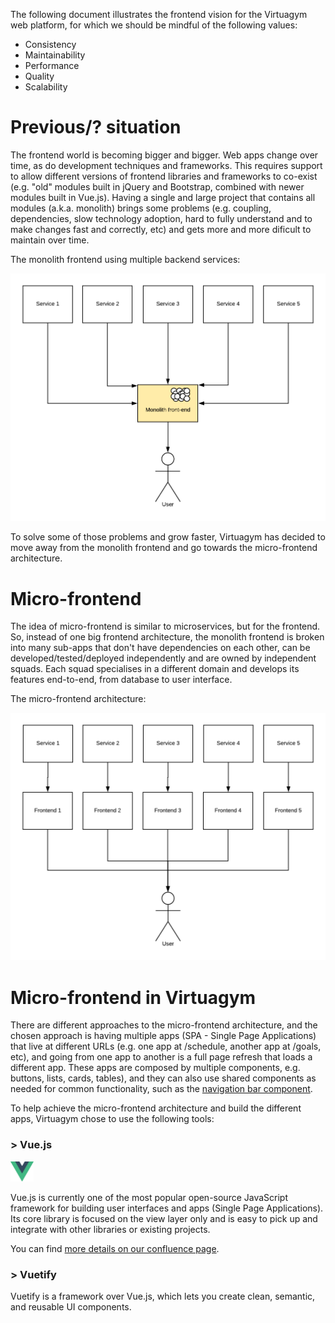 The following document illustrates the frontend vision for the Virtuagym web platform, for which we should be mindful of the following values:

- Consistency
- Maintainability
- Performance
- Quality
- Scalability

# Previous/? situation

The frontend world is becoming bigger and bigger. Web apps change over time, as do development techniques and frameworks. This requires support to allow different versions of frontend libraries and frameworks to co-exist (e.g. "old" modules built in jQuery and Bootstrap, combined with newer modules built in Vue.js). Having a single and large project that contains all modules (a.k.a. monolith) brings some problems (e.g. coupling, dependencies, slow technology adoption, hard to fully understand and to make changes fast and correctly, etc) and gets more and more dificult to maintain over time.

The monolith frontend using multiple backend services:

![Monolith frontend](https://raw.githubusercontent.com/AndersonMamede/temp-files/master/vision/monolith-front-end.png)

To solve some of those problems and grow faster, Virtuagym has decided to move away from the monolith frontend and go towards the micro-frontend architecture.

# Micro-frontend

The idea of micro-frontend is similar to microservices, but for the frontend. So, instead of one big frontend architecture, the monolith frontend is broken into many sub-apps that don't have dependencies on each other, can be developed/tested/deployed independently and are owned by independent squads. Each squad specialises in a different domain and develops its features end-to-end, from database to user interface.

The micro-frontend architecture:

![Micro-frontend](https://raw.githubusercontent.com/AndersonMamede/temp-files/master/vision/micro-frontend.png)

# Micro-frontend in Virtuagym

There are different approaches to the micro-frontend architecture, and the chosen approach is having multiple apps (SPA - Single Page Applications) that live at different URLs (e.g. one app at /schedule, another app at /goals, etc), and going from one app to another is a full page refresh that loads a different app. These apps are composed by multiple components, e.g. buttons, lists, cards, tables), and they can also use shared components as needed for common functionality, such as the [navigation bar component](https://git.digifit.in/frontend-developer/vue-package-navigation-bar).

To help achieve the micro-frontend architecture and build the different apps, Virtuagym chose to use the following tools:

### > Vue.js

<img src="https://raw.githubusercontent.com/AndersonMamede/temp-files/master/vision/vuejs.png" height="32"/>

Vue.js is currently one of the most popular open-source JavaScript framework for building user interfaces and apps (Single Page Applications). Its core library is focused on the view layer only and is easy to pick up and integrate with other libraries or existing projects.

You can find [more details on our confluence page](https://virtuagymdev.atlassian.net/wiki/spaces/DEVWIKI/pages/438632493/Intro+to+Vue.js).

### > Vuetify

Vuetify is a framework over Vue.js, which lets you create clean, semantic, and reusable UI components.



